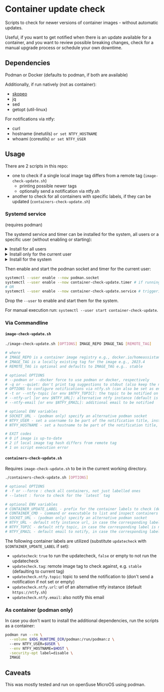 # Container update check

Scripts to check for newer versions of container images - without automatic updates.

Useful, if you want to get notified when there is an update available for a container,
and you want to review possible breaking changes, check for a manual upgrade process or schedule your own downtime.

## Dependencies

Podman or Docker (defaults to podman, if both are available)

Additionally, if run natively (not as container):
- [skopeo](https://github.com/containers/skopeo/blob/main/install.md)
- jq
- sed
- getopt (util-linux)

For notifications via ntfy:
- curl
- hostname (inetutils) `or set NTFY_HOSTNAME`
- whoami (coreutils) `or set NTFY_USER`

## Usage

There are 2 scripts in this repo:
- one to check if a single local image tag differs from a remote tag (`image-check-update.sh`)
  - printing possible newer tags
  - optionally send a notification via ntfy.sh
- another to check for all containers with specific labels, if they can be updated (`containers-check-update.sh`)

### Systemd service

(requires podman)

The systemd service and timer can be installed for the system, all users or a specific user (without enabling or starting):

<details><summary>Install for all users</summary>

```sh
sudo cp container-check-update.service /etc/systemd/user/
sudo cp container-check-update.timer /etc/systemd/user/
```

</details>

<details><summary>Install only for the current user</summary>

```sh
cp container-check-update.service ~/.config/systemd/user/
cp container-check-update.timer ~/.config/systemd/user/
```

</details>

<details><summary>Install for the system</summary>

```sh
sudo cp container-check-update.service /etc/systemd/system/
sudo cp container-check-update.timer /etc/systemd/system/
```

</details>

Then enable and start the podman socket and timer for the current user:

```sh
systemctl --user enable --now podman.socket
systemctl --user enable --now container-check-update.timer # if running without podman-auto-update.timer
# OR
systemctl --user enable --now container-check-update.service # triggering after every podman-auto-update run
```

Drop the `--user` to enable and start them for the system.

For manual execution run: `systemctl --user start container-check-update`.

### Via Commandline

#### `image-check-update.sh`

```sh
./image-check-update.sh [OPTIONS] IMAGE_REPO IMAGE_TAG [REMOTE_TAG]

# where
# IMAGE_REPO is a container image registry e.g., docker.io/homeassistant/home-assistant
# IMAGE_TAG is a locally existing tag for the image e.g., 2023.4
# REMOTE_TAG is optional and defaults to IMAGE_TAG e.g.. stable

# optional OPTIONS
# --podman or --docker force to use podman or docker, respectively
# -q or --quiet: don't print tag suggestions to stdout (also keep the ntfy message body empty)
# OPTIONS to configure notifications via ntfy.sh (can also be set as environment variables but options take precedence):
# -t or --ntfy-topic [or env $NTFY_TOPIC]: the topic to be notified on the ntfy server
# --ntfy-url [or env $NTFY_URL]: alternative ntfy instance (default is https://ntfy.sh)
# --ntfy-email [or env $NTFY_EMAIL]: additional email to be notified

# optional ENV variables
# SOCKET_URL - (podman only) specify an alternative podman socket
# NTFY_USER - set a username to be part of the notification title, instead of calling `whoami`
# NTFY_HOSTNAME - set a hostname to be part of the notification title, instead of calling `hostname`

# EXIT codes
# 0 if image is up-to-date
# 2 if local image tag hash differs from remote tag
# 1 on script execution error 
```

#### `containers-check-update.sh`

Requires `image-check-update.sh` to be in the current working directory.

```sh
./containers-check-update.sh [OPTIONS]

# optional OPTIONS
# -f or --force : check all containers, not just labelled ones
# --latest : force to check for the `latest` tag

# optional ENV variables
# CONTAINER_UPDATE_LABEL - prefix for the container labels to check (default `updatecheck`)
# CONTAINER_CMD - command or executable to list and inspect containers (default `podman`)
# SOCKET_URL - (podman only) specify an alternative podman socket
# NTFY_URL - default ntfy instance url, in case the corresponding label is not specified on the container
# NTFY_TOPIC - default ntfy topic, in case the corresponding label is not specified on the container
# NTFY_EMAIL - default email to notify, in case the corresponding label is not specified on the container
```

The following container labels are utilized (substitute `updatecheck` with `$CONTAINER_UPDATE_LABEL` if set):
- `updatecheck`: `true` to run the updatecheck, `false` or empty to not run the updatecheck
- `updatecheck.tag`: remote image tag to check against, e.g. `stable` (defaulting to current tag)
- `updatecheck.ntfy.topic`: topic to send the notification to (don't send a notification if not set or empty)
- `updatecheck.ntfy.url`: url of an alternative ntfy instance (default `https://ntfy.sh`)
- `updatecheck.ntfy.email`: also notify this email

### As container (podman only)

In case you don't want to install the additional dependencies, run the scripts as a container:

```sh
podman run --rm \
  --volume $XDG_RUNTIME_DIR/podman:/run/podman:z \ 
  --env NTFY_USER=$USER \
  --env NTFY_HOSTNAME=$HOST \
  -security-opt label=disable \
  IMAGE
```

## Caveats

This was mostly tested and run on openSuse MicroOS using podman.
